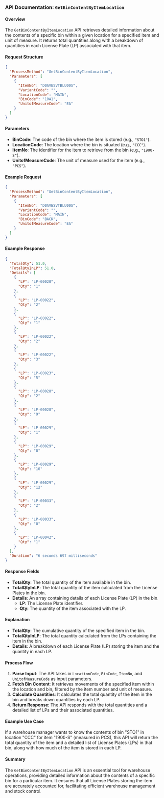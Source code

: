### API Documentation: `GetBinContentByItemLocation`

#### Overview
The `GetBinContentByItemLocation` API retrieves detailed information about the contents of a specific bin within a given location for a specified item and unit of measure. It returns total quantities along with a breakdown of quantities in each License Plate (LP) associated with that item.

#### Request Structure
```json
{
  "ProcessMethod": "GetBinContentByItemLocation",
  "Parameters": [
    {
      "ItemNo": "D0AVESVTBLU00S",
      "VariantCode": "",
      "LocationCode": "MAIN",
      "BinCode": "10A1",
      "UnitofMeasureCode": "EA"
    }
  ]
}
```

#### Parameters
- **BinCode**: The code of the bin where the item is stored (e.g., `"STO1"`).
- **LocationCode**: The location where the bin is situated (e.g., `"CCC"`).
- **ItemNo**: The identifier for the item to retrieve from the bin (e.g., `"1900-S"`).
- **UnitofMeasureCode**: The unit of measure used for the item (e.g., `"PCS"`).

#### Example Request
```json
{
  "ProcessMethod": "GetBinContentByItemLocation",
  "Parameters": [
    {
      "ItemNo": "D0AVESVTBLU00S",
      "VariantCode": "",
      "LocationCode": "MAIN",
      "BinCode": "BACK",
      "UnitofMeasureCode": "EA"
    }
  ]
}
```

#### Example Response
```json
{
  "TotalQty": 51.0,
  "TotalQtyInLP": 51.0,
  "Details": [
    {
      "LP": "LP-00020",
      "Qty": "1"
    },
    {
      "LP": "LP-00022",
      "Qty": "2"
    },
    {
      "LP": "LP-00022",
      "Qty": "1"
    },
    {
      "LP": "LP-00022",
      "Qty": "2"
    },
    {
      "LP": "LP-00022",
      "Qty": "3"
    },
    {
      "LP": "LP-00023",
      "Qty": "5"
    },
    {
      "LP": "LP-00028",
      "Qty": "2"
    },
    {
      "LP": "LP-00028",
      "Qty": "9"
    },
    {
      "LP": "LP-00029",
      "Qty": "1"
    },
    {
      "LP": "LP-00029",
      "Qty": "0"
    },
    {
      "LP": "LP-00029",
      "Qty": "10"
    },
    {
      "LP": "LP-00029",
      "Qty": "12"
    },
    {
      "LP": "LP-00033",
      "Qty": "2"
    },
    {
      "LP": "LP-00033",
      "Qty": "0"
    },
    {
      "LP": "LP-00042",
      "Qty": "1"
    }
  ],
  "Duration": "6 seconds 697 milliseconds"
}
```

#### Response Fields
- **TotalQty**: The total quantity of the item available in the bin.
- **TotalQtyInLP**: The total quantity of the item calculated from the License Plates in the bin.
- **Details**: An array containing details of each License Plate (LP) in the bin.
  - **LP**: The License Plate identifier.
  - **Qty**: The quantity of the item associated with the LP.

#### Explanation
- **TotalQty**: The cumulative quantity of the specified item in the bin.
- **TotalQtyInLP**: The total quantity calculated from the LPs containing the item in the bin.
- **Details**: A breakdown of each License Plate (LP) storing the item and the quantity in each LP.

#### Process Flow
1. **Parse Input**: The API takes in `LocationCode`, `BinCode`, `ItemNo`, and `UnitofMeasureCode` as input parameters.
2. **Fetch Bin Content**: It retrieves movements of the specified item within the location and bin, filtered by the item number and unit of measure.
3. **Calculate Quantities**: It calculates the total quantity of the item in the bin and breaks down quantities by each LP.
4. **Return Response**: The API responds with the total quantities and a detailed list of LPs and their associated quantities.

#### Example Use Case
If a warehouse manager wants to know the contents of bin "STO1" in location "CCC" for item "1900-S" (measured in PCS), this API will return the total quantity of the item and a detailed list of License Plates (LPs) in that bin, along with how much of the item is stored in each LP.

#### Summary
The `GetBinContentByItemLocation` API is an essential tool for warehouse operations, providing detailed information about the contents of a specific bin for a particular item. It ensures that all License Plates storing the item are accurately accounted for, facilitating efficient warehouse management and stock control.